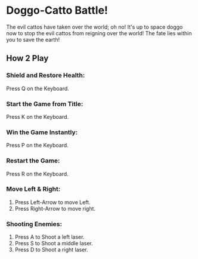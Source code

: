 # Doggo-Catto Battle!

The evil cattos have taken over the world; oh no! It's up to space doggo now to stop the evil cattos from reigning over the world! The fate lies within you to save the earth!

## How 2 Play

### Shield and Restore Health:
Press Q on the Keyboard.

### Start the Game from Title:
Press K on the Keyboard.

### Win the Game Instantly:
Press P on the Keyboard.

### Restart the Game:
Press R on the Keyboard.

### Move Left & Right:
1. Press Left-Arrow to move Left.
2. Press Right-Arrow to move right.

### Shooting Enemies:
1. Press A to Shoot a left laser.
2. Press S to Shoot a middle laser.
3. Press D to Shoot a right laser.
